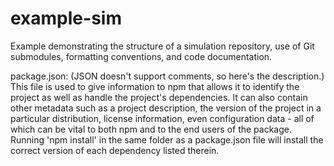 example-sim
===========

Example demonstrating the structure of a simulation repository,
use of Git submodules, formatting conventions, and code documentation.

package.json:
(JSON doesn't support comments, so here's the description.)
This file is used to give information to npm that allows it to identify the project as well as handle
the project's dependencies. It can also contain other metadata such as a project description,
the version of the project in a particular distribution, license information, even configuration
data - all of which can be vital to both npm and to the end users of the package.
Running 'npm install' in the same folder as a package.json file will install the correct version
of each dependency listed therein.
